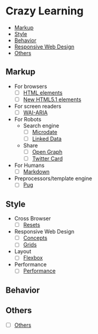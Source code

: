 # Crazy Learning

- [Markup](#markup)
- [Style](#style)
- [Behavior](#behavior)
- [Responsive Web Design](#responsive-web-design)
- [Others](#others)

## Markup
  - For browsers
    - [ ] [HTML elements](src/html-elements.md)
    - [ ] [New HTML5.1 elements](src/html-elements-5-1.md)
  - For screen readers
    - [ ] [WAI-ARIA](src/WAI-ARIA.md)
  - For Robots
    - Search engine
      - [ ] [Microdate](src/microdate.md)
      - [ ] [Linked Data](src/linked-data.md)
    - Share
      - [ ] [Open Graph](src/open-graph.md)
      - [ ] [Twitter Card](src/twitter-card.md)
  - For Humans
      - [ ] [Markdown](src/markdown.md)
  - Preprocessors/template engine
      - [ ] [Pug](src/pug.md)

## Style
  - Cross Browser
    - [ ] [Resets](src/resets.md)
  - Responsive Web Design
    - [ ] [Concepts](src/concepts.md)
    - [ ] [Grids](src/grids.md)
  - Layout
    - [ ] [Flexbox](src/flexbox.md)
  - Performance
    - [ ] [Performance](src/css-performance.md)

## Behavior



## Others
  - [ ] [Others](src/others.md)
